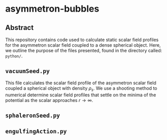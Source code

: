 # asymmetron-bubbles
## Abstract
This repository contains code used to calculate static scalar field profiles for the asymmetron scalar field coupled to a dense spherical object. Here, we outline the purpose of the files presented, found in the directory called: `python/`.

## `vacuumSeed.py` 
This file calculates the scalar field profile of the asymmetron scalar field coupled a spherical object with density $\rho_s$. We use a shooting method to numerical determine scalar field profiles that settle on the minima of the potential as the scalar approaches $r\rightarrow \infty$. 

## `sphaleronSeed.py`

## `engulfingAction.py`